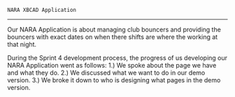 	NARA XBCAD Application
***************************************

Our NARA Application is about managing club bouncers and providing the bouncers with exact dates on when there shifts are where the working at that night.

During the Sprint 4 development process, the progress of us developing our NARA Application went as follows:
1.) We spoke about the page we have and what they do.
2.) We discussed what we want to do in our demo version.
3.) We broke it down to who is designing what pages in the demo version.
